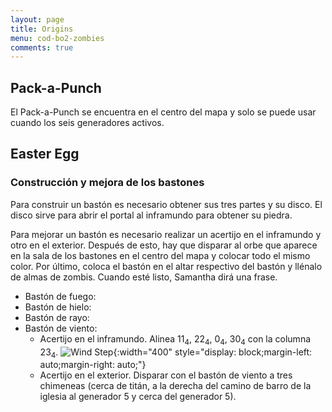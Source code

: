 ```yaml
---
layout: page
title: Origins
menu: cod-bo2-zombies
comments: true
---
```


## Pack-a-Punch

El Pack-a-Punch se encuentra en el centro del mapa y solo se puede usar cuando los seis generadores activos.

## Easter Egg

### Construcción y mejora de los bastones

Para construir un bastón es necesario obtener sus tres partes y su disco. El disco sirve para abrir el portal al inframundo para obtener su piedra.

Para mejorar un bastón es necesario realizar un acertijo en el inframundo y otro en el exterior. Después de esto, hay que disparar al orbe que aparece en la sala de los bastones en el centro del mapa y colocar todo el mismo color. Por último, coloca el bastón en el altar respectivo del bastón y llénalo de almas de zombis. Cuando esté listo, Samantha dirá una frase.

- Bastón de fuego:
- Bastón de hielo:
- Bastón de rayo:
- Bastón de viento:
  - Acertijo en el inframundo. Alinea 11<sub>4</sub>, 22<sub>4</sub>, 0<sub>4</sub>, 30<sub>4</sub> con la columna 23<sub>4</sub>. ![Wind Step](https://steamuserimages-a.akamaihd.net/ugc/23965122147807528/06D53A1741D61A9DA7F7AB8CF472B1C5D991F6A2/){:width="400" style="display: block;margin-left: auto;margin-right: auto;"}
  - Acertijo en el exterior. Disparar con el bastón de viento a tres chimeneas (cerca de titán, a la derecha del camino de barro de la iglesia al generador 5 y cerca del generador 5).

